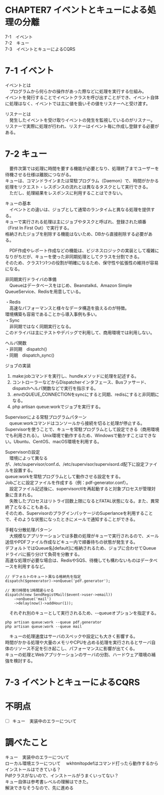 # CHAPTER7 イベントとキューによる処理の分離
7-1　イベント  
7-2　キュー  
7-3　イベントとキューによるCQRS

# 7-1 イベント
イベントとは  
　プログラムから何らかの操作があった際などに処理を実行する仕組み。  
イベントを発行することでイベントクラスを呼び出すことができ、イベント自体に処理はなく、イベントでは主に値を扱いその値をリスナーへと受け渡す。

リスナーとは  
　発生したイベントを受け取りイベントの発生を監視しているのがリスナー。  
リスナーで実際に処理が行われ、リスナーはイベント毎に作成し登録する必要がある。


# 7-2 キュー
　要件次第では処理に時間を要する機能が必要となり、処理終了までユーザーを待機させる仕様は離脱につながる。  
キューは、コマンドラインまたは常駐プログラム（Daemon）で、時間がかかる処理をリクエスト・レスポンスの流れとは異なるタスクとして実行できる。  
　ただし、処理結果をレスポンスに利用することはできない。

キューの基本  
　イベントとの違いは、ジョブとして通常のランタイムと異なる処理を提供する。  
キューで実行される処理は主にジョブやタスクと呼ばれ、登録された順番（First In First Out）で実行する。  
格納されたジョブを削除する機能はないため、DBから直接削除する必要がある。

　PDF作成やレポート作成などの機能は、ビジネスロジックの実装として複雑になりがちだが、キューを使った非同期処理としてクラスを分割できる。  
そのため、クラス1つ1つの役割が明確になるため、保守性や拡張性の維持が容易になる。

非同期実行ドライバの準備  
　Queueはデータベースをはじめ、Beanstalkd、Amazon Simple QueueService、Redisを用意している。

・Redis  
　高速なパフォーマンスと様々なデータ構造を扱えるのが特徴。  
環境構築も容易であることから導入事例も多い。  
・Sync  
　非同期ではなく同期実行となる。  
このドライバは主にテストやデバッグで利用して、商用環境では利用しない。

ヘルパ関数  
・非同期　dispatch()  
・同期　dispatch_sync()

ジョブの実装  
1. make:jobコマンドを実行し、hundleメソッドに処理を記述する。
2. コントローラーなどからDispatcherインタフェース、Busファサード、dispatchヘルパ関数などで実行を指示する。
3. .envのQUEUE_CONNECTIONをsyncにすると同期、redisにすると非同期になる。
4. php artisan queue:workでジョブを実行する。

Supervisorによる常駐プログラムパターン  
　queue:workコマンドはコンソールから接続を切ると処理が停止する。  
Supervisorを使うことで、キューを常駐プログラムとして設定できる（商用環境でも利用される）。
Unix環境で動作するため、Windowsで動かすことはできない。Ubuntu、CentOS、macOS環境を利用する。

Supervisorの設定  
　環境によって異なるが、/etc/supervisor/conf.d、/etc/supervisor/supervisord.d配下に設定ファイルを設置する。  
queue:workを常駐プログラムとして動作させる設定をする。  
Jobごとに設定ファイルを作成する（例：pdf-generator.conf）。  
　設定ファイル記述後に、supervisorctlを再起動すると対象プロセスが管理対象に含まれる。  
　失敗したプロセスはリトライ回数上限になるとFATAL状態になる。また、異常終了となることもある。  
そのため、SupervisorのプラグインパッケージのSuperlanceを利用することで、そのような状態になったときにメールで通知することができる。

手軽な分散処理パターン  
　大規模なアプリケーションでは多数の処理がキューで実行されるので、メール送信やPDFファイル作成などキュー内で順番待ちの状態が発生する。  
デフォルトではQueue名[default]に格納されるため、ジョブに合わせてQueueドライバに振り分けて負荷を分散する。  
高速な処理が必要な場合は、RedisやSQS、待機しても構わないものはデータベースを利用するなど。

```
// デフォルトのキュート異なる格納先を指定
dispatch($geneerator)->onQueue('pdf.generator');

// 実行時間を1時間遅らせる
dispatch(new SendRegistMail($event->user->email))
    ->onQueue('mail')
    ->delay(now()->addHour(1));
```
　それぞれ別のキューとして実行されるため、--queueオプションを指定する。
```
php artisan queue:work --queue pdf.generator
php artisan queue:work --queue mail
```

　キューの処理速度はサーバのスペックや設定にも大きく影響する。  
時間がかかる処理や大量のメモリやCPUを占める処理を実行されるとサーバ自体のリソース不足を引き起こし、パフォーマンスに影響が出てくる。  
キューの処理とWebアプリケーションのサーバの分割、ハードウェア環境の補強を検討する。

# 7-3 イベントとキューによるCQRS


# 不明点
- [ ] キュー　実装中のエラーについて


# 調べたこと
キュー　実装中のエラーについて  
ローカル環境エラーについて
　wkhtmltopdefはコマンド打ったら動作するからインストールはできている？  
Pdfクラスがないので、インストールがうまくいってない？  
キュー自体は参考書レベルの理解はできた。  
解決できなそうなので、先に進める